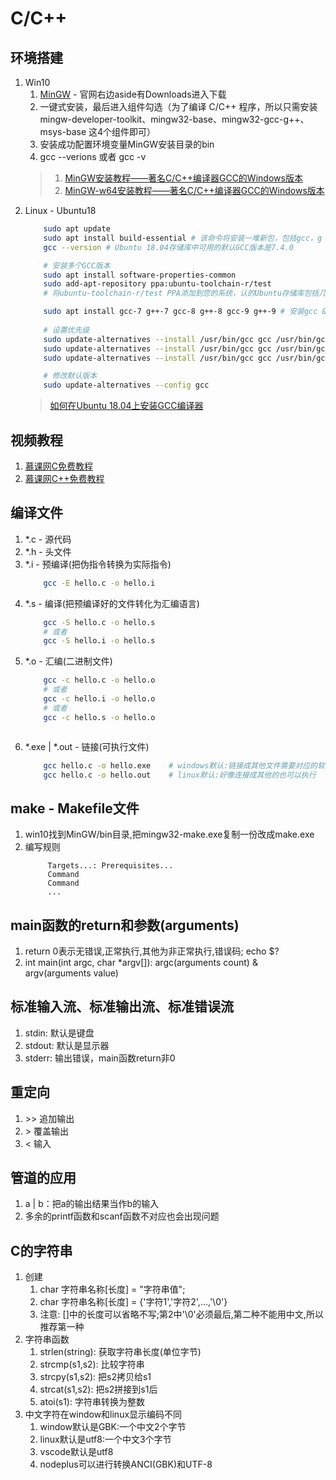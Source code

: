 # C/C++

## 环境搭建
1. Win10
    1. [MinGW](http://www.mingw.org/) - 官网右边aside有Downloads进入下载
    2. 一键式安装，最后进入组件勾选（为了编译 C/C++ 程序，所以只需安装 mingw-developer-toolkit、mingw32-base、mingw32-gcc-g++、msys-base 这4个组件即可）
    3. 安装成功配置环境变量MinGW安装目录的bin
    4. gcc --verions 或者 gcc -v
    > 1. [MinGW安装教程——著名C/C++编译器GCC的Windows版本](https://www.cnblogs.com/ggg-327931457/p/9694401.html)
    > 2. [MinGW-w64安装教程——著名C/C++编译器GCC的Windows版本](https://www.cnblogs.com/ggg-327931457/p/9694516.html)
2. Linux - Ubuntu18
    ```bash
        sudo apt update
        sudo apt install build-essential # 该命令将安装一堆新包，包括gcc，g ++和make
        gcc --version # Ubuntu 18.04存储库中可用的默认GCC版本是7.4.0

        # 安装多个GCC版本
        sudo apt install software-properties-common 
        sudo add-apt-repository ppa:ubuntu-toolchain-r/test
        # 将ubuntu-toolchain-r/test PPA添加到您的系统，认的Ubuntu存储库包括几个GCC版本，从5.x.x到8.x.x. 最新版本的GCC是9.1.0，可从Ubuntu Toolchain PPA获得

        sudo apt install gcc-7 g++-7 gcc-8 g++-8 gcc-9 g++-9 # 安装gcc & g++版本
        
        # 设置优先级
        sudo update-alternatives --install /usr/bin/gcc gcc /usr/bin/gcc-9 90 --slave /usr/bin/g++ g++ /usr/bin/g++-9
        sudo update-alternatives --install /usr/bin/gcc gcc /usr/bin/gcc-8 80 --slave /usr/bin/g++ g++ /usr/bin/g++-8
        sudo update-alternatives --install /usr/bin/gcc gcc /usr/bin/gcc-7 70 --slave /usr/bin/g++ g++ /usr/bin/g++-7

        # 修改默认版本
        sudo update-alternatives --config gcc
    ```
    > [如何在Ubuntu 18.04上安装GCC编译器](https://www.linuxidc.com/Linux/2019-06/159059.htm)


## 视频教程
1. [慕课网C免费教程](https://www.imooc.com/course/list?c=c)
2. [慕课网C++免费教程](https://www.imooc.com/course/list?c=cplusplus)

## 编译文件
1. *.c - 源代码
2. *.h - 头文件
3. *.i - 预编译(把伪指令转换为实际指令)
    ```bash
        gcc -E hello.c -o hello.i
    ```
4. *.s - 编译(把预编译好的文件转化为汇编语言)
    ```bash
        gcc -S hello.c -o hello.s
        # 或者
        gcc -S hello.i -o hello.s
    ```
5. *.o - 汇编(二进制文件)
    ```bash
        gcc -c hello.c -o hello.o
        # 或者
        gcc -c hello.i -o hello.o
        # 或者
        gcc -c hello.s -o hello.o
    ```
    ```
6. *.exe | *.out - 链接(可执行文件)
    ```bash
        gcc hello.c -o hello.exe    # windows默认:链接成其他文件需要对应的软件打开，如.mp4之类的，但是打开可能是失败的
        gcc hello.c -o hello.out    # linux默认:好像连接成其他的也可以执行
    ```

## make - Makefile文件
1. win10找到MinGW/bin目录,把mingw32-make.exe复制一份改成make.exe
2. 编写规则
   ```
        Targets...: Prerequisites...
        Command
        Command
        ...
   ```

## main函数的return和参数(arguments)
1. return 0表示无错误,正常执行,其他为非正常执行,错误码; echo $?
2. int main(int argc, char *argv[]): argc(arguments count) & argv(arguments value)

## 标准输入流、标准输出流、标准错误流
1. stdin: 默认是键盘
2. stdout: 默认是显示器
3. stderr: 输出错误，main函数return非0

## 重定向
1. \>\> 追加输出
2. \> 覆盖输出
3. \< 输入

## 管道的应用
1. a | b：把a的输出结果当作b的输入
2. 多余的printf函数和scanf函数不对应也会出现问题

## C的字符串
1. 创建
   1. char 字符串名称[长度] = "字符串值";
   2. char 字符串名称[长度] = {'字符1','字符2',...,'\0'}
   3. 注意: []中的长度可以省略不写;第2中'\0'必须最后,第二种不能用中文,所以推荐第一种
2. 字符串函数
   1. strlen(string): 获取字符串长度(单位字节)
   2. strcmp(s1,s2): 比较字符串
   3. strcpy(s1,s2): 把s2拷贝给s1
   4. strcat(s1,s2): 把s2拼接到s1后
   5. atoi(s1): 字符串转换为整数
3. 中文字符在window和linux显示编码不同
   1. window默认是GBK:一个中文2个字节
   2. linux默认是utf8:一个中文3个字节
   3. vscode默认是utf8
   4. nodeplus可以进行转换ANCI(GBK)和UTF-8
